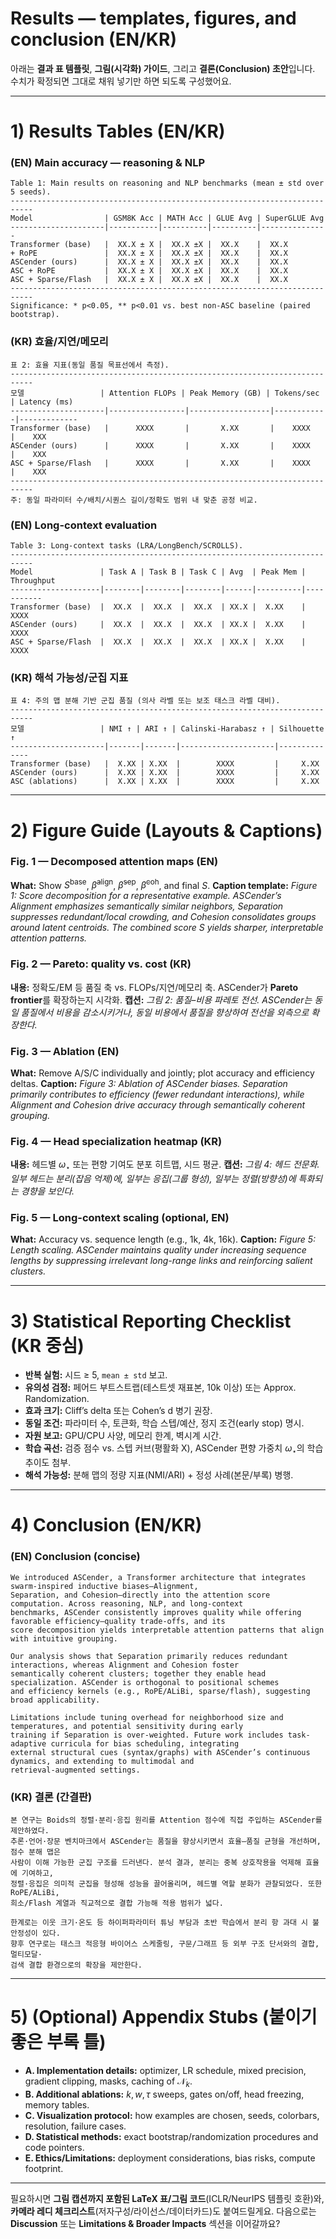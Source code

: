 # Results — templates, figures, and conclusion (EN/KR)

아래는 **결과 표 템플릿**, **그림(시각화) 가이드**, 그리고 **결론(Conclusion) 초안**입니다. 수치가 확정되면 그대로 채워 넣기만 하면 되도록 구성했어요.

---

# 1) Results Tables (EN/KR)

### (EN) Main accuracy — reasoning & NLP

```text
Table 1: Main results on reasoning and NLP benchmarks (mean ± std over 5 seeds).
---------------------------------------------------------------------------
Model                | GSM8K Acc | MATH Acc | GLUE Avg | SuperGLUE Avg
---------------------|-----------|----------|----------|---------------
Transformer (base)   |  XX.X ± X |  XX.X ±X |  XX.X    |  XX.X
+ RoPE               |  XX.X ± X |  XX.X ±X |  XX.X    |  XX.X
ASCender (ours)      |  XX.X ± X |  XX.X ±X |  XX.X    |  XX.X
ASC + RoPE           |  XX.X ± X |  XX.X ±X |  XX.X    |  XX.X
ASC + Sparse/Flash   |  XX.X ± X |  XX.X ±X |  XX.X    |  XX.X
---------------------------------------------------------------------------
Significance: * p<0.05, ** p<0.01 vs. best non-ASC baseline (paired bootstrap).
```

### (KR) 효율/지연/메모리

```text
표 2: 효율 지표(동일 품질 목표선에서 측정).
---------------------------------------------------------------------------
모델                 | Attention FLOPs | Peak Memory (GB) | Tokens/sec | Latency (ms)
---------------------|-----------------|------------------|------------|-------------
Transformer (base)   |      XXXX       |       X.XX       |    XXXX    |    XXX
ASCender (ours)      |      XXXX       |       X.XX       |    XXXX    |    XXX
ASC + Sparse/Flash   |      XXXX       |       X.XX       |    XXXX    |    XXX
---------------------------------------------------------------------------
주: 동일 파라미터 수/배치/시퀀스 길이/정확도 범위 내 맞춘 공정 비교.
```

### (EN) Long-context evaluation

```text
Table 3: Long-context tasks (LRA/LongBench/SCROLLS).
---------------------------------------------------------------------------
Model               | Task A | Task B | Task C | Avg  | Peak Mem | Throughput
--------------------|--------|--------|--------|------|----------|-----------
Transformer (base)  |  XX.X  |  XX.X  |  XX.X  | XX.X |  X.XX    |   XXXX
ASCender (ours)     |  XX.X  |  XX.X  |  XX.X  | XX.X |  X.XX    |   XXXX
ASC + Sparse/Flash  |  XX.X  |  XX.X  |  XX.X  | XX.X |  X.XX    |   XXXX
```

### (KR) 해석 가능성/군집 지표

```text
표 4: 주의 맵 분해 기반 군집 품질 (의사 라벨 또는 보조 태스크 라벨 대비).
---------------------------------------------------------------------------
모델                 | NMI ↑ | ARI ↑ | Calinski-Harabasz ↑ | Silhouette ↑
---------------------|-------|-------|---------------------|--------------
Transformer (base)   |  X.XX | X.XX  |        XXXX         |     X.XX
ASCender (ours)      |  X.XX | X.XX  |        XXXX         |     X.XX
ASC (ablations)      |  X.XX | X.XX  |        XXXX         |     X.XX
```

---

# 2) Figure Guide (Layouts & Captions)

### Fig. 1 — Decomposed attention maps (EN)

**What:** Show $S^{\text{base}}$, $\tilde\beta^{\text{align}}$, $\tilde\beta^{\text{sep}}$, $\tilde\beta^{\text{coh}}$, and final $S$.
**Caption template:**
*Figure 1: Score decomposition for a representative example. ASCender’s Alignment emphasizes semantically similar neighbors, Separation suppresses redundant/local crowding, and Cohesion consolidates groups around latent centroids. The combined score $S$ yields sharper, interpretable attention patterns.*

### Fig. 2 — Pareto: quality vs. cost (KR)

**내용:** 정확도/EM 등 품질 축 vs. FLOPs/지연/메모리 축. ASCender가 **Pareto frontier**를 확장하는지 시각화.
**캡션:**
*그림 2: 품질–비용 파레토 전선. ASCender는 동일 품질에서 비용을 감소시키거나, 동일 비용에서 품질을 향상하여 전선을 외측으로 확장한다.*

### Fig. 3 — Ablation (EN)

**What:** Remove A/S/C individually and jointly; plot accuracy and efficiency deltas.
**Caption:**
*Figure 3: Ablation of ASCender biases. Separation primarily contributes to efficiency (fewer redundant interactions), while Alignment and Cohesion drive accuracy through semantically coherent grouping.*

### Fig. 4 — Head specialization heatmap (KR)

**내용:** 헤드별 $\omega_\star$ 또는 편향 기여도 분포 히트맵, 시드 평균.
**캡션:**
*그림 4: 헤드 전문화. 일부 헤드는 분리(잡음 억제)에, 일부는 응집(그룹 형성), 일부는 정렬(방향성)에 특화되는 경향을 보인다.*

### Fig. 5 — Long-context scaling (optional, EN)

**What:** Accuracy vs. sequence length (e.g., 1k, 4k, 16k).
**Caption:**
*Figure 5: Length scaling. ASCender maintains quality under increasing sequence lengths by suppressing irrelevant long-range links and reinforcing salient clusters.*

---

# 3) Statistical Reporting Checklist (KR 중심)

* **반복 실험:** 시드 ≥ 5, `mean ± std` 보고.
* **유의성 검정:** 페어드 부트스트랩(테스트셋 재표본, 10k 이상) 또는 Approx. Randomization.
* **효과 크기:** Cliff’s delta 또는 Cohen’s d 병기 권장.
* **동일 조건:** 파라미터 수, 토큰화, 학습 스텝/예산, 정지 조건(early stop) 명시.
* **자원 보고:** GPU/CPU 사양, 메모리 한계, 벽시계 시간.
* **학습 곡선:** 검증 점수 vs. 스텝 커브(평활화 X), ASCender 편향 가중치 $\omega_\star$의 학습 추이도 첨부.
* **해석 가능성:** 분해 맵의 정량 지표(NMI/ARI) + 정성 사례(본문/부록) 병행.

---

# 4) Conclusion (EN/KR)

### (EN) Conclusion (concise)

```text
We introduced ASCender, a Transformer architecture that integrates swarm-inspired inductive biases—Alignment,
Separation, and Cohesion—directly into the attention score computation. Across reasoning, NLP, and long-context
benchmarks, ASCender consistently improves quality while offering favorable efficiency–quality trade-offs, and its
score decomposition yields interpretable attention patterns that align with intuitive grouping.

Our analysis shows that Separation primarily reduces redundant interactions, whereas Alignment and Cohesion foster
semantically coherent clusters; together they enable head specialization. ASCender is orthogonal to positional schemes
and efficiency kernels (e.g., RoPE/ALiBi, sparse/flash), suggesting broad applicability.

Limitations include tuning overhead for neighborhood size and temperatures, and potential sensitivity during early
training if Separation is over-weighted. Future work includes task-adaptive curricula for bias scheduling, integrating
external structural cues (syntax/graphs) with ASCender’s continuous dynamics, and extending to multimodal and
retrieval-augmented settings.
```

### (KR) 결론 (간결판)

```text
본 연구는 Boids의 정렬·분리·응집 원리를 Attention 점수에 직접 주입하는 ASCender를 제안하였다.
추론·언어·장문 벤치마크에서 ASCender는 품질을 향상시키면서 효율–품질 균형을 개선하며, 점수 분해 맵은
사람이 이해 가능한 군집 구조를 드러낸다. 분석 결과, 분리는 중복 상호작용을 억제해 효율에 기여하고,
정렬·응집은 의미적 군집을 형성해 성능을 끌어올리며, 헤드별 역할 분화가 관찰되었다. 또한 RoPE/ALiBi,
희소/Flash 계열과 직교적으로 결합 가능해 적용 범위가 넓다.

한계로는 이웃 크기·온도 등 하이퍼파라미터 튜닝 부담과 초반 학습에서 분리 항 과대 시 불안정성이 있다.
향후 연구로는 태스크 적응형 바이어스 스케줄링, 구문/그래프 등 외부 구조 단서와의 결합, 멀티모달·
검색 결합 환경으로의 확장을 제안한다.
```

---

# 5) (Optional) Appendix Stubs (붙이기 좋은 부록 틀)

* **A. Implementation details:** optimizer, LR schedule, mixed precision, gradient clipping, masks, caching of $\mathcal{N}_k$.
* **B. Additional ablations:** $k,w,\tau$ sweeps, gates on/off, head freezing, memory tables.
* **C. Visualization protocol:** how examples are chosen, seeds, colorbars, resolution, failure cases.
* **D. Statistical methods:** exact bootstrap/randomization procedures and code pointers.
* **E. Ethics/Limitations:** deployment considerations, bias risks, compute footprint.

---

필요하시면 **그림 캡션까지 포함된 LaTeX 표/그림 코드**(ICLR/NeurIPS 템플릿 호환)와, **카메라 레디 체크리스트**(저자구성/라이선스/데이터카드)도 붙여드릴게요.
다음으로는 **Discussion** 또는 **Limitations & Broader Impacts** 섹션을 이어갈까요?

